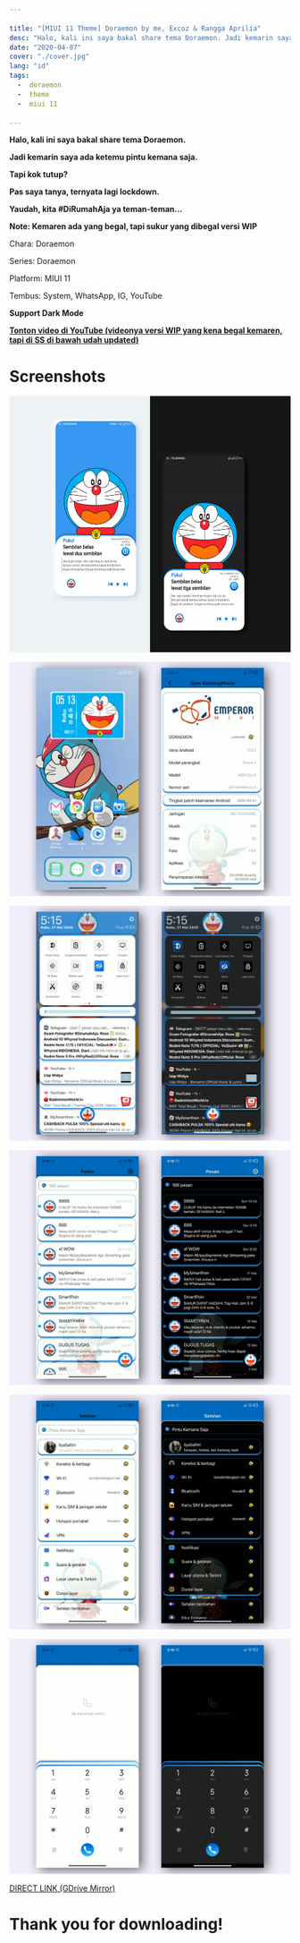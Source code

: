 ```yaml
---

title: "[MIUI 11 Theme] Doraemon by me, Excoz & Rangga Aprilia"
desc: "Halo, kali ini saya bakal share tema Doraemon. Jadi kemarin saya ada ketemu pintu kemana saja. Tapi kok tutup? Pas saya tanya, ternyata lagi lockdown. Yaudah, kita #DiRumahAja ya teman-teman... Tembus: System, WhatsApp, IG, YouTube. Kemaren ada yang begal, tapi sukur yang dibegal versi WIP"
date: "2020-04-07"
cover: "./cover.jpg"
lang: "id"
tags:
  -  doraemon
  -  theme
  -  miui 11

---
```


**Halo, kali ini saya bakal share tema Doraemon.**

**Jadi kemarin saya ada ketemu pintu kemana saja.**

**Tapi kok tutup?**

**Pas saya tanya, ternyata lagi lockdown.**

**Yaudah, kita #DiRumahAja ya teman-teman...**

**Note: Kemaren ada yang begal, tapi sukur yang dibegal versi WIP**

Chara: Doraemon

Series: Doraemon

Platform: MIUI 11

Tembus: System, WhatsApp, IG, YouTube

**Support Dark Mode**

[**Tonton video di YouTube (videonya versi WIP yang kena begal kemaren, tapi di SS di bawah udah updated)**](https://www.youtube.com/watch?v=DGRY6cU4tHE)

# Screenshots

![ss1](./cover.jpg)

![ss2](./ss1.jpg)

![ss3](./ss2.jpg)

![ss4](./ss3.jpg)

![ss5](./ss4.jpg)

![ss6](./ss5.jpg)


<a href="https://semawur.com/nvzOvhfK" class="btn"><span class="name">DIRECT LINK (GDrive Mirror)</span></a>

# Thank you for downloading!
